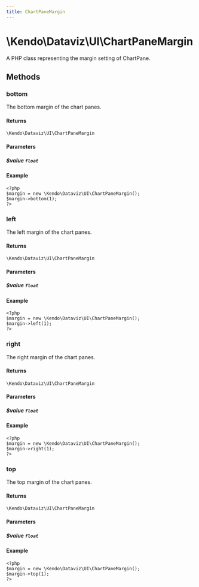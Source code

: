 ```yaml
---
title: ChartPaneMargin
---
```


# \Kendo\Dataviz\UI\ChartPaneMargin

A PHP class representing the margin setting of ChartPane.


## Methods

### bottom
The bottom margin of the chart panes.

#### Returns
`\Kendo\Dataviz\UI\ChartPaneMargin`

#### Parameters

##### $value `float`



#### Example 
    <?php
    $margin = new \Kendo\Dataviz\UI\ChartPaneMargin();
    $margin->bottom(1);
    ?>

### left
The left margin of the chart panes.

#### Returns
`\Kendo\Dataviz\UI\ChartPaneMargin`

#### Parameters

##### $value `float`



#### Example 
    <?php
    $margin = new \Kendo\Dataviz\UI\ChartPaneMargin();
    $margin->left(1);
    ?>

### right
The right margin of the chart panes.

#### Returns
`\Kendo\Dataviz\UI\ChartPaneMargin`

#### Parameters

##### $value `float`



#### Example 
    <?php
    $margin = new \Kendo\Dataviz\UI\ChartPaneMargin();
    $margin->right(1);
    ?>

### top
The top margin of the chart panes.

#### Returns
`\Kendo\Dataviz\UI\ChartPaneMargin`

#### Parameters

##### $value `float`



#### Example 
    <?php
    $margin = new \Kendo\Dataviz\UI\ChartPaneMargin();
    $margin->top(1);
    ?>

